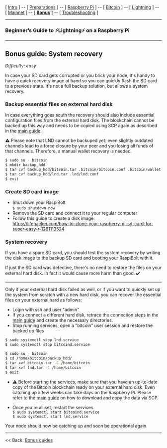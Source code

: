 [ [Intro](README.md) ] -- [ [Preparations](raspibolt_10_preparations.md) ] -- [ [Raspberry Pi](raspibolt_20_pi.md) ] -- [ [Bitcoin](raspibolt_30_bitcoin.md) ] -- [ [Lightning](raspibolt_40_lnd.md) ] -- [ [Mainnet](raspibolt_50_mainnet.md) ] -- [ [**Bonus**](raspibolt_60_bonus.md) ] -- [ [Troubleshooting](raspibolt_70_troubleshooting.md) ]

------

### Beginner’s Guide to ️⚡Lightning️⚡ on a Raspberry Pi

------

## Bonus guide: System recovery

*Difficulty: easy*

In case your SD card gets corrupted or you brick your node, it's handy to have a quick recovery image at hand so you can quickly flash the SD card to a previous state. It's not a full backup solution, but allows a system recovery.

### Backup essential files on external hard disk

In case everything goes south the recovery should also include essential configuration files from the external hard disk. The blockchain cannot be backed up this way and needs to be copied using SCP again as  described in the [main guide](raspibolt_50_mainnet.md).

⚠️ Please note that LND cannot be backuped yet: even slightly outdated channels lead to a force closure by your peer and you losing all funds of that channels. Therefore, a manual wallet recovery is needed.

```bash
$ sudo su - bitcoin
$ mkdir backup_hdd
$ tar cvf backup_hdd/bitcoin.tar .bitcoin/bitcoin.conf .bitcoin/wallet.dat .bitcoin/peers.dat .bitcoin/banlist.dat
$ tar cvf backup_hdd/lnd.tar .lnd/lnd.conf
$ exit
```

### Create SD card image

* Shut down your RaspiBolt  
  `$ sudo shutdown now`
* Remove the SD card and connect it to your regular computer
* Follow this guide to create a disk image:  
  https://lifehacker.com/how-to-clone-your-raspberry-pi-sd-card-for-super-easy-r-1261113524

### System recovery

If you have a spare SD card, you should test the system recovery by writing the disk image to the backup SD card and booting your RaspiBolt with it.

If just the SD card was defective, there's no need to restore the files on your external hard disk. In fact it would cause more harm than good. :heavy_check_mark:

---

Only if your external hard disk failed as well, or if you want to quickly set up the system from scratch with a new hard disk, you can recover the essential files on your external hard as follows:

* Login with ssh and user "admin"
* If you connect a different hard disk, retrace the connection steps in the [main guide](raspibolt_20_pi.md) and create the necessary directories.
* Stop running services, open a "bitcoin" user session and restore the backed up files

```bash
$ sudo systemctl stop lnd.service
$ sudo systemctl stop bitcoind.service

$ sudo su - bitcoin
$ cd /home/bitcoin/backup_hdd/
$ tar xvf bitcoin.tar -C /home/bitcoin
$ tar xvf lnd.tar -C /home/bitcoin
$ exit
```

* :warning: Before starting the services, make sure that you have an up-to-date copy of the Bitcoin blockchain ready on your external hard disk. Even catching up a few weeks can take days on the Raspberry Pi. Please refer to the [main guide](raspibolt_50_mainnet.md) on how to download and copy the data via SCP.


* Once you're all set, restart the services  
  `$ sudo systemctl start bitcoind.service `  
  `$ sudo systemctl start lnd.service `

Your node should now be catching up and soon be operational again.

------

<< Back: [Bonus guides](raspibolt_60_bonus.md) 
